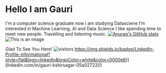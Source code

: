 # Hello I am Gauri
I'm a computer science graduate now i am studying Datasciene
I’m interested in Machine Learning, AI and Data Science
I like spending time to meet new people. 
Travelling and listening music.
[![Anurag's GitHub stats](https://github-readme-stats.vercel.app/api?username=Gauri2121)](https://github.com/Gauri2121/github-readme-stats)
![This is an image](https://myoctocat.com/assets/images/base-octocat.svg)

Glad To See You Here!  ![visitors](https://visitor-badge.glitch.me/badge?page_id=${Gauri2121}.${githubname/githubname.id})
https://img.shields.io/badge/LinkedIn-Profile-informational?style=flat&logo=linkedin&logoColor=white&color=0000e6)](linkedin.com/in/gauri-kshirsagar-05a027220)
